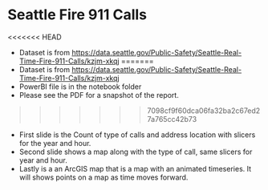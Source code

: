 # Seattle Fire 911 Calls

<<<<<<< HEAD
* Dataset is from https://data.seattle.gov/Public-Safety/Seattle-Real-Time-Fire-911-Calls/kzjm-xkqj 
=======
* Dataset is from https://data.seattle.gov/Public-Safety/Seattle-Real-Time-Fire-911-Calls/kzjm-xkqj
* PowerBI file is in the notebook folder
* Please see the PDF for a snapshot of the report.
>>>>>>> 7098cf9f60dca06fa32ba2c67ed27a765cc42b73
* First slide is the Count of type of calls and address location with slicers for the year and hour. 
* Second slide shows a map along with the type of call, same slicers for year and hour.
* Lastly is a an ArcGIS map that is a map with an animated timeseries. It will shows points on a map as time moves forward. 

